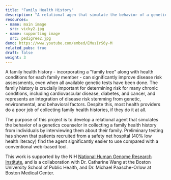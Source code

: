 ```yaml
---
title: "Family Health History"
description: "A relational agen that simulate the behavior of a genetic counselor in collecting a family health history from individuals"
resources:
- name: main image
  src: vicky2.jpg
- name: supporting image
  src: pedigree2.jpg
demo: https://www.youtube.com/embed/EMusIrS6y-M
related_pubs: true
draft: false
weight: 3
---
```


A family health history - incorporating a "family tree" along with health conditions for each family member - can significantly improve disease risk assessments, even when all available genetic tests have been done. The family history is crucially important for determining risk for many chronic conditions, including cardiovascular disease, diabetes, and cancer, and represents an integration of disease risk stemming from genetic, environmental, and behavioral factors. Despite this, most health providers do a poor job of collecting family health histories, if they do it at all.

The purpose of this project is to develop a relational agent that simulates the behavior of a genetics counselor in collecting a family health history from individuals by interviewing them about their family. Preliminary testing has shown that patients recruited from a safety net hospital (40% low health literacy) find the agent significantly easier to use compared with a conventional web-based tool.

This work is supported by the NIH [National Human Genome Research Institute](https://www.genome.gov/), and is a collaboration with Dr. Catharine Wang at the Boston University School of Public Health, and Dr. Michael Paasche-Orlow at Boston Medical Center.

